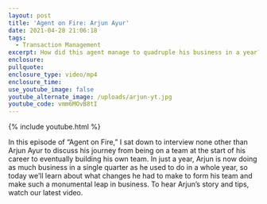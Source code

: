 ```yaml
---
layout: post
title: 'Agent on Fire: Arjun Ayur'
date: 2021-04-28 21:06:18
tags:
  - Transaction Management
excerpt: How did this agent manage to quadruple his business in a year?
enclosure:
pullquote:
enclosure_type: video/mp4
enclosure_time:
use_youtube_image: false
youtube_alternate_image: /uploads/arjun-yt.jpg
youtube_code: vmm6MOvB8tI
---
```

{% include youtube.html %}

In this episode of “Agent on Fire,” I sat down to interview none other than Arjun Ayur to discuss his journey from being on a team at the start of his career to eventually building his own team. In just a year, Arjun is now doing as much business in a single quarter as he used to do in a whole year, so today we’ll learn about what changes he had to make to form his team and make such a monumental leap in business. To hear Arjun’s story and tips, watch our latest video.
